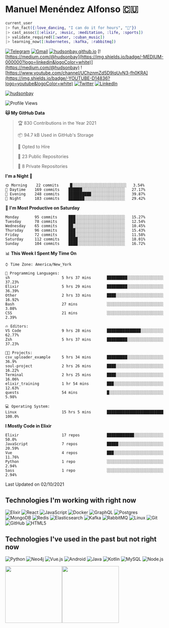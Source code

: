 # Manuel Menéndez Alfonso 🇨🇺

```Elixir
current_user
|> fun_fact({:love_dancing, "I can do it for hours", "🕺"})
|> cast_assoc([:elixir, :music, :meditation, :life, :sports])
|> validate_required([:water, :cuban_music])
|> learning_now([:kubernetes, :kafka, :rabbitmq])
```


[![Telegram](https://img.shields.io/badge/-TELEGRAM-2CA5E0?logo=telegram&logoColor=white)](https://t.me/manuelmenendez) [![Gmail](https://img.shields.io/badge/-GMAIL-D14836?logo=gmail&logoColor=white)](mailto:manuelmenendezalfonso@gmail.com) [![hudsonbay.github.io](https://img.shields.io/badge/-HUDSONBAY.GITHUB.IO-000000)](https://hudsonbay.github.io/) [![https://medium.com/@hudsonbay](https://img.shields.io/badge/-MEDIUM-000000?logo=linkedin&logoColor=white)](https://medium.com/@hudsonbay) ![https://www.youtube.com/channel/UChznmZd5D9lqUvN3-fh0KRA](https://img.shields.io/badge/-YOUTUBE-D14836?logo=youtube&logoColor=white) [![Twitter](https://img.shields.io/badge/-TWITTER-0077B5?logo=twitter&logoColor=white)](https://www.twitter.com/manuelm662) [![LinkedIn](https://img.shields.io/badge/-LINKEDIN-3177C6?logo=linkedin&logoColor=white)](https://www.linkedin.com/in/manuel-menendez-alfonso)

[![hudsonbay](https://github-profile-trophy.vercel.app/?username=hudsonbay)](https://github.com/ryo-ma/github-profile-trophy)

<!--START_SECTION:waka-->
![Profile Views](http://img.shields.io/badge/Profile%20Views-3-blue)

**🐱 My GitHub Data** 

> 🏆 830 Contributions in the Year 2021
 > 
> 📦 94.7 kB Used in GitHub's Storage 
 > 
> 💼 Opted to Hire
 > 
> 📜 23 Public Repositories 
 > 
> 🔑 8 Private Repositories  
 > 
**I'm a Night 🦉** 

```text
🌞 Morning    22 commits     █░░░░░░░░░░░░░░░░░░░░░░░░   3.54% 
🌆 Daytime    169 commits    ██████░░░░░░░░░░░░░░░░░░░   27.17% 
🌃 Evening    248 commits    ██████████░░░░░░░░░░░░░░░   39.87% 
🌙 Night      183 commits    ███████░░░░░░░░░░░░░░░░░░   29.42%

```
📅 **I'm Most Productive on Saturday** 

```text
Monday       95 commits     ███░░░░░░░░░░░░░░░░░░░░░░   15.27% 
Tuesday      78 commits     ███░░░░░░░░░░░░░░░░░░░░░░   12.54% 
Wednesday    65 commits     ██░░░░░░░░░░░░░░░░░░░░░░░   10.45% 
Thursday     96 commits     ███░░░░░░░░░░░░░░░░░░░░░░   15.43% 
Friday       72 commits     ███░░░░░░░░░░░░░░░░░░░░░░   11.58% 
Saturday     112 commits    ████░░░░░░░░░░░░░░░░░░░░░   18.01% 
Sunday       104 commits    ████░░░░░░░░░░░░░░░░░░░░░   16.72%

```


📊 **This Week I Spent My Time On** 

```text
⌚︎ Time Zone: America/New_York

💬 Programming Languages: 
sh                       5 hrs 37 mins       █████████░░░░░░░░░░░░░░░░   37.23% 
Elixir                   5 hrs 29 mins       █████████░░░░░░░░░░░░░░░░   36.39% 
Other                    2 hrs 33 mins       ████░░░░░░░░░░░░░░░░░░░░░   16.92% 
Bash                     27 mins             ░░░░░░░░░░░░░░░░░░░░░░░░░   3.08% 
CSS                      21 mins             ░░░░░░░░░░░░░░░░░░░░░░░░░   2.39%

🔥 Editors: 
VS Code                  9 hrs 28 mins       ███████████████░░░░░░░░░░   62.77% 
Zsh                      5 hrs 37 mins       █████████░░░░░░░░░░░░░░░░   37.23%

🐱‍💻 Projects: 
csv_uploader_example     5 hrs 34 mins       █████████░░░░░░░░░░░░░░░░   36.9% 
soul-project             2 hrs 26 mins       ████░░░░░░░░░░░░░░░░░░░░░   16.22% 
Terminal                 2 hrs 25 mins       ████░░░░░░░░░░░░░░░░░░░░░   16.06% 
elixir_training          1 hr 54 mins        ███░░░░░░░░░░░░░░░░░░░░░░   12.63% 
quests                   54 mins             █░░░░░░░░░░░░░░░░░░░░░░░░   5.98%

💻 Operating System: 
Linux                    15 hrs 5 mins       █████████████████████████   100.0%

```

**I Mostly Code in Elixir** 

```text
Elixir                   17 repos            ████████████░░░░░░░░░░░░░   50.0% 
JavaScript               7 repos             █████░░░░░░░░░░░░░░░░░░░░   20.59% 
Vue                      4 repos             ███░░░░░░░░░░░░░░░░░░░░░░   11.76% 
Python                   1 repo              ░░░░░░░░░░░░░░░░░░░░░░░░░   2.94% 
Sass                     1 repo              ░░░░░░░░░░░░░░░░░░░░░░░░░   2.94%

```



 Last Updated on 02/10/2021
<!--END_SECTION:waka-->

## Technologies I'm working with right now

![Elixir](https://img.shields.io/badge/-Elixir-000000?style=flat&logo=Elixir&logoColor=purple) ![React](https://img.shields.io/badge/-React-000000?style=flat&logo=react) ![JavaScript](https://img.shields.io/badge/-JavaScript-000000?style=flat&logo=javascript) ![Docker](https://img.shields.io/badge/-Docker-000000?style=flat&logo=docker) ![GraphQL](https://img.shields.io/badge/-GraphQL-000000?style=flat&logo=graphql&logoColor=red) ![Postgres](https://img.shields.io/badge/-Postgres-000000?style=flat&logo=Postgresql&logoColor=blue) ![MongoDB](https://img.shields.io/badge/-MongoDB-000000?style=flat&logo=mongodb&logoColor=green) ![Redis](https://img.shields.io/badge/-Redis-000000?style=flat&logo=redis) ![Elasticsearch](https://img.shields.io/badge/-Elasticsearch-000000?style=flat&logo=elasticsearch) ![Kafka](https://img.shields.io/badge/-Kafka-000000?style=flat&logo=apache-kafka) ![RabbitMQ](https://img.shields.io/badge/-RabbitMQ-000000?style=flat&logo=rabbitmq) ![Linux](https://img.shields.io/badge/-Linux-000000?style=flat&logo=linux&logoColor=FCC624) ![Git](https://img.shields.io/badge/-Git-000000?style=flat&logo=git&logoColor=F05032) ![GitHub](https://img.shields.io/badge/-GitHub-000000?style=flat&logo=github&logoColor=FFFFFF) ![HTML5](https://img.shields.io/badge/-HTML5-000000?style=flat&logo=HTML5)

## Technologies I've used in the past but not right now

![Python](https://img.shields.io/badge/-Python-000000?style=flat&logo=python) ![Neo4j](https://img.shields.io/badge/-Neo4j-000000?style=flat&logo=neo4j) ![Vue.js](https://img.shields.io/badge/-Vue.js-000000?style=flat&logo=vue.js&logoColor=339933) ![Android](https://img.shields.io/badge/-Android-000000?style=flat&logo=Android) ![Java](https://img.shields.io/badge/-Java-000000?style=flat&logo=Java&logoColor=007396) ![Kotlin](https://img.shields.io/badge/-KOTLIN-000000?style=flat&logo=KOTLIN) ![MySQL](https://img.shields.io/badge/-MySQL-000000?style=flat&logo=MySQL) ![Node.js](https://img.shields.io/badge/-Node.js-000000?style=flat&logo=node.js&logoColor=339933)

[<img height="180em" src="https://github-readme-stats.vercel.app/api?username=hudsonbay&amp;show_icons=true&amp;theme=merko&amp;include_all_commits=true&amp;count_private=true" class="jop-noMdConv">](https://github.com/hudsonbay)[<img height="180em" src="https://github-readme-stats.vercel.app/api/top-langs/?username=hudsonbay&amp;layout=compact&amp;langs_count=10&amp;theme=merko" class="jop-noMdConv">](https://github.com/hudsonbay)
